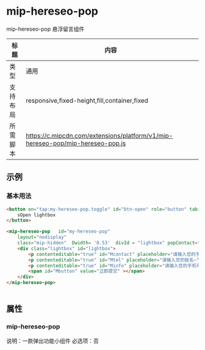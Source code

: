 # mip-hereseo-pop

mip-hereseo-pop 悬浮留言组件

标题|内容
----|----
类型|通用
支持布局|responsive,fixed-height,fill,container,fixed
所需脚本|https://c.mipcdn.com/extensions/platform/v1/mip-hereseo-pop/mip-hereseo-pop.js

## 示例

### 基本用法
```html
<button on="tap:my-hereseo-pop.toggle" id="btn-open" role="button" tabindex="0">
    sOpen lightbox
</button>

<mip-hereseo-pop   id="my-hereseo-pop"
    layout="nodisplay"
    class="mip-hidden"  Dwidth= '0.53'  divId = "lightbox" popContact="Mcontact" popTel="Mtel" popInfo="Minfo" popButton="Mbutton" projectId="123">
    <div class="lightbox" id="lightbox">       
	    <p contenteditable="true" id="Mcontact" placeholder="请输入您的手机号码~" ></p>  
	    <p contenteditable="true" id="Mtel" placeholder="请输入您的姓名~" ></p>
	    <p contenteditable="true" id="Minfo" placeholder="请输入您的手机号码~" ></p>
	    <span id="Mbutton" value="立即提交" ></span>   
    </div>
</mip-hereseo-pop>
 
```

## 属性

### mip-hereseo-pop

说明：一款弹出功能小组件
必选项：否


